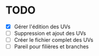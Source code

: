 TODO
====

- [x] Gérer l'édition des UVs 
- [ ] Suppression et ajout des UVs
- [ ] Créer le fichier complet des UVs
- [ ] Pareil pour filières et branches
